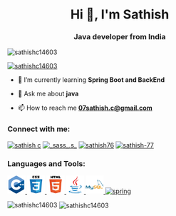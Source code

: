 <h1 align="center">Hi 👋, I'm Sathish</h1>
<h3 align="center">Java developer from India</h3>

<p align="left"> <img src="https://komarev.com/ghpvc/?username=sathishc14603&label=Profile%20views&color=0e75b6&style=flat" alt="sathishc14603" /> </p>

<p align="left"> <a href="https://github.com/ryo-ma/github-profile-trophy"><img src="https://github-profile-trophy.vercel.app/?username=sathishc14603" alt="sathishc14603" /></a> </p>

- 🌱 I’m currently learning **Spring Boot and BackEnd**

- 💬 Ask me about **java**

- 📫 How to reach me **07sathish.c@gmail.com**

<h3 align="left">Connect with me:</h3>
<p align="left">
<a href="https://linkedin.com/in/sathish c" target="blank"><img align="center" src="https://raw.githubusercontent.com/rahuldkjain/github-profile-readme-generator/master/src/images/icons/Social/linked-in-alt.svg" alt="sathish c" height="30" width="40" /></a>
<a href="https://instagram.com/_sass_.s_" target="blank"><img align="center" src="https://raw.githubusercontent.com/rahuldkjain/github-profile-readme-generator/master/src/images/icons/Social/instagram.svg" alt="_sass_.s_" height="30" width="40" /></a>
<a href="https://www.codechef.com/users/sathish76" target="blank"><img align="center" src="https://cdn.jsdelivr.net/npm/simple-icons@3.1.0/icons/codechef.svg" alt="sathish76" height="30" width="40" /></a>
<a href="https://www.leetcode.com/sathish-77" target="blank"><img align="center" src="https://raw.githubusercontent.com/rahuldkjain/github-profile-readme-generator/master/src/images/icons/Social/leet-code.svg" alt="sathish-77" height="30" width="40" /></a>
</p>

<h3 align="left">Languages and Tools:</h3>
<p align="left"> <a href="https://www.w3schools.com/cpp/" target="_blank" rel="noreferrer"> <img src="https://raw.githubusercontent.com/devicons/devicon/master/icons/cplusplus/cplusplus-original.svg" alt="cplusplus" width="40" height="40"/> </a> <a href="https://www.w3schools.com/css/" target="_blank" rel="noreferrer"> <img src="https://raw.githubusercontent.com/devicons/devicon/master/icons/css3/css3-original-wordmark.svg" alt="css3" width="40" height="40"/> </a> <a href="https://www.w3.org/html/" target="_blank" rel="noreferrer"> <img src="https://raw.githubusercontent.com/devicons/devicon/master/icons/html5/html5-original-wordmark.svg" alt="html5" width="40" height="40"/> </a> <a href="https://www.java.com" target="_blank" rel="noreferrer"> <img src="https://raw.githubusercontent.com/devicons/devicon/master/icons/java/java-original.svg" alt="java" width="40" height="40"/> </a> <a href="https://www.mysql.com/" target="_blank" rel="noreferrer"> <img src="https://raw.githubusercontent.com/devicons/devicon/master/icons/mysql/mysql-original-wordmark.svg" alt="mysql" width="40" height="40"/> </a> <a href="https://spring.io/" target="_blank" rel="noreferrer"> <img src="https://www.vectorlogo.zone/logos/springio/springio-icon.svg" alt="spring" width="40" height="40"/> </a> </p>

<p><img align="left" src="https://github-readme-stats.vercel.app/api/top-langs?username=sathishc14603&show_icons=true&locale=en&layout=compact" alt="sathishc14603" /></p>

<p>&nbsp;<img align="center" src="https://github-readme-stats.vercel.app/api?username=sathishc14603&show_icons=true&locale=en" alt="sathishc14603" /></p>
